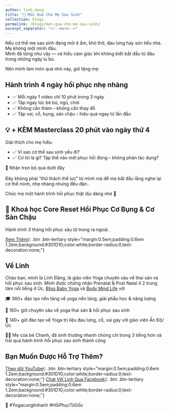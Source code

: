 ```yaml
---
author: linh_dang
title: "🎁 Món Quà Cho Mẹ Sau Sinh"
collection: blogs
permalink: /blogs/mon-qua-cho-me-sau-sinh/
excerpt_separator: "<!--more-->"
---
```


<!-- markdownlint-disable MD028 -->
<!-- markdownlint-disable MD033 -->

Nếu cơ thể mẹ sau sinh đang mỏi ê ẩm, khó thở, đau lưng hay són tiểu nhẹ.<br>
Mẹ không một mình đâu.<br>
Mình đã từng như vậy — và hiểu cảm giác khi không biết bắt đầu từ đâu trong những ngày lu bù.

Nên mình làm món quà nhỏ này, gửi tặng mẹ:

## Hành trình 4 ngày hồi phục nhẹ nhàng
- ✅ Mỗi ngày 1 video chỉ 10 phút trong 3 ngày
- ✅ Tập ngay lúc bé bú, ngủ, chơi
- ✅ Không cần thảm – không cần thay đồ
- ✅ Tập vai, cổ, bụng, sàn chậu – hiệu quả ngay từ lần đầu

## 💡 + KÈM Masterclass 20 phút vào ngày thứ 4
Giải thích cho mẹ hiểu:
- ✅ Vì sao cơ thể sau sinh yếu đi?
- ✅ Cơ lõi là gì? Tập thế nào mới phục hồi đúng – không phản tác dụng?

📩 Nhận trọn bộ quà dưới đây <br><br>
Đây không phải “thử thách thể lực” từ mình mà để mẹ bắt đầu lắng nghe lại cơ thể mình, nhẹ nhàng nhưng đều đặn..<br>

Chúc mẹ một hành trình hồi phục thật dịu dàng nhé 🌿

<div class="ml-embedded" data-form="xKc0oP"></div>


## 🎯 Khoá học Core Reset Hồi Phục Cơ Bụng & Cơ Sàn Chậu
Hành trình 3 tháng hồi phục sâu từ trong ra ngoài.

[Xem Thêm](https://yogacunglinhanh.com/khoa-hoc/core-reset-yoga-hoi-phuc-sau-sinh/){: .btn .btn-tertiary style="margin:0.5em;padding:0.6em 1.2em;background:#301D10;color:white;border-radius:0;text-decoration:none;"}

## Về Linh

Chào bạn, mình là Linh Đặng, là giáo viên Yoga chuyên sâu về thai sản và hồi phục sau sinh. Mình được chứng nhận Prenatal & Post Natal ở 2 trung tâm nổi tiếng ở Úc, [Bliss Baby Yoga](https://blissbabyyoga.com/) và [Body Mind Life](https://www.bodymindlife.com/about) với

🎓 360+ đào tạo nền tảng về yoga nền tảng, giải phẫu học & năng lượng

🤱 160+ giờ chuyên sâu về yoga thai sản & hồi phục sau sinh

🏥 140+ giờ đào tạo về Yoga trị liệu đau lưng, cổ, vai gáy với giáo viên Ấn Độ/Úc

👩‍👧 Mẹ của bé Chanh, đã sinh thường nhanh chóng chỉ trong 3 tiếng hơn và trải qua hành trình hồi phục sau sinh thành công

## Bạn Muốn Được Hỗ Trợ Thêm?

[Theo dõi YouTube](https://www.youtube.com/@yogacunglinhanh-noibanketn8829){: .btn .btn-tertiary style="margin:0.5em;padding:0.6em 1.2em;background:#301D10;color:white;border-radius:0;text-decoration:none;"}
[Chat Với Linh Qua Facebook](https://www.facebook.com/ngoclinhdnl/){: .btn .btn-tertiary style="margin:0.5em;padding:0.6em 1.2em;background:#301D10;color:white;border-radius:0;text-decoration:none;"}

📌 #Yogacunglinhanh #HồiPhụcTừGốc
